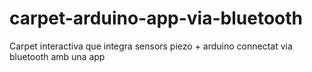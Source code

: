 # carpet-arduino-app-via-bluetooth
Carpet interactiva que integra sensors piezo + arduino connectat via bluetooth amb una app
